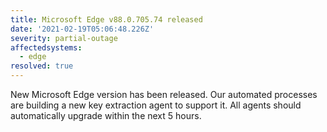 ```yaml
---
title: Microsoft Edge v88.0.705.74 released
date: '2021-02-19T05:06:48.226Z'
severity: partial-outage
affectedsystems:
  - edge
resolved: true
---
```

New Microsoft Edge version has been released. Our automated processes are building a new key extraction agent to support it. All agents should automatically upgrade within the next 5 hours.

<!--- language code: en -->
